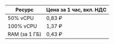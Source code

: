 | Ресурс | Цена за 1 час, вкл. НДС |
| --- | --- |
| 50% vCPU | 0,83 ₽ |
| 100% vCPU | 1,37 ₽ |
| RAM (за 1 ГБ) | 0,43 ₽ |